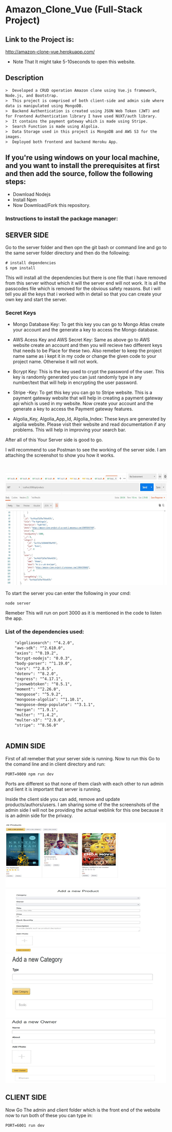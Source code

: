 # Amazon_Clone_Vue (Full-Stack Project)


## Link to the Project is:

http://amazon-clone-vue.herokuapp.com/
- Note That It might take 5-10seconds to open this website.

## Description
```
>  Developed a CRUD operation Amazon clone using Vue.js framework, Node.js, and Bootstrap.
>  This project is comprised of both client-side and admin side where data is manipulated using MongoDB.
>  Backend Authentication is created using JSON Web Token (JWT) and for Frontend Authentication library I have used NUXT/auth library.
>  It contains the payment gateway which is made using Stripe.
>  Search Function is made using Algolia.
>  Data Storage used in this project is MongoDB and AWS S3 for the images.
>  Deployed both frontend and backend Heroku App.
```

## If you're using windows on your local machine, and you want to install the prerequisites at first and then add the source, follow the following steps:

- Download Nodejs
- Install Npm
- Now Dowmload/Fork this repository.

### Instructions to install the package manager:

## SERVER SIDE

Go to the server folder and then opn the git bash or command line and go to the same server folder directory and then do the following:

```
# install dependencies
$ npm install

```
This will install all the dependencies but there is one file that i have removed from this server without which it will the server end will not work. It is all the passcodes file which is removed for the obvious safety reasons. But i will tell you all the keys that i worked with in detail so that you can create your own key and start the server.

### Secret Keys

- Mongo Database Key:
To get this key you can go to Mongo Atlas create your account and the generate a key to access the Mongo database.

- AWS Acess Key and AWS Secret Key:
Same as above go to AWS website create an account and then you will recieve two different keys that needs to be Place for these two. Also remeber to keep the project name same as i kept it in my code or change the given code to your project name. Otherwise it will not work.

- Bcrypt Key:
This is the key used to crypt the password of the user. This key is randomly generated you can just randomly type in any number/text that will help in encrypting the user password.

- Stripe -Key:
To get this key you can go to Stripe website. This is a payment gateway website that will help in creating a payment gateway api which is used in my website. Now create your account and the generate a key to access the Payment gateway features.

- Algolia_Key, Algolia_App_Id, Algolia_Index:
These keys are generated by algolia website. Please visit their website and read documentation if any problems. This will help in improving your search bar.

After all of this Your Server side is good to go.

I will recommend to use Postman to see the working of the server side. I am attaching the screenshot to show you how it works.

<br />

<p align="center">
        <img src="https://github.com/Kheman9862/Amazon_Clone_Vue/blob/master/Images/Postman.JPG" alt="Postman" width="1000" height="350">
</p>

To start the server you can enter the following in your cmd:

```
node server

```
Remeber This will run on port 3000 as it is mentioned in the code to listen the app.

### List of the dependencies used:

```
    "algoliasearch": "^4.2.0",
    "aws-sdk": "^2.610.0",
    "axios": "^0.19.2",
    "bcrypt-nodejs": "0.0.3",
    "body-parser": "^1.19.0",
    "cors": "^2.8.5",
    "dotenv": "^8.2.0",
    "express": "^4.17.1",
    "jsonwebtoken": "^8.5.1",
    "moment": "^2.26.0",
    "mongoose": "^5.9.2",
    "mongoose-algolia": "^1.10.1",
    "mongoose-deep-populate": "^3.1.1",
    "morgan": "^1.9.1",
    "multer": "^1.4.2",
    "multer-s3": "^2.9.0",
    "stripe": "^8.56.0"
  
  ```
## ADMIN SIDE

First of all remeber that your server side is running. Now to run this Go to the comand line and in client directory and run:

```
PORT=9000 npm run dev    
```
Ports are different so that none of them clash with each other to run admin and lient it is important that server is running.

Inside the client side you can add, remove and update products/authors/users. I am sharing some of the the screenshots of the admin side I will not be providing the actual weblink for this one because it is an admin side for the privacy.

<img width="500" height="200" src="https://github.com/Kheman9862/Amazon_Clone_Vue/blob/master/Images/Admin1.JPG" alt="Admin" width="1000" height="350">
<img width="500" height="200" src="https://github.com/Kheman9862/Amazon_Clone_Vue/blob/master/Images/Admin2.JPG" alt="Admin" width="1000" height="350">
<img width="500" height="200" src="https://github.com/Kheman9862/Amazon_Clone_Vue/blob/master/Images/Admin3.JPG" alt="Admin" width="1000" height="350">
<img width="500" height="200" src="https://github.com/Kheman9862/Amazon_Clone_Vue/blob/master/Images/Admin4.JPG" alt="Admin" width="1000" height="350">




## CLIENT SIDE

Now Go The admin and client folder which is the front end of the website now to run both of these you can type in:

```
PORT=6001 run dev   
```




